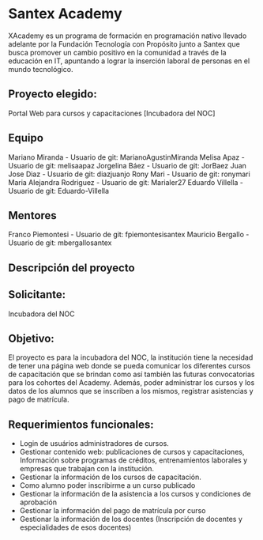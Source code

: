 # Santex Academy

XAcademy es un programa de formación en programación nativo llevado adelante por la Fundación Tecnología con Propósito junto a Santex que busca promover un cambio positivo en la comunidad a través de la educación en IT, apuntando a lograr la inserción laboral de personas en el mundo tecnológico. 

## Proyecto elegido: 

Portal Web para cursos y capacitaciones [Incubadora del NOC]

## Equipo

Mariano Miranda - Usuario de git: MarianoAgustinMiranda
Melisa Apaz	- Usuario de git: melisaapaz
Jorgelina Báez - Usuario de git: JorBaez
Juan Jose Diaz - Usuario de git: diazjuanjo
Rony Mari	- Usuario de git: ronymari
Maria Alejandra Rodriguez	- Usuario de git: Marialer27
Eduardo Villella - Usuario de git: Eduardo-Villella
	
## Mentores	
Franco Piemontesi	- Usuario de git: fpiemontesisantex
Mauricio Bergallo	- Usuario de git: mbergallosantex

## Descripción del proyecto

## Solicitante:
Incubadora del NOC 

## Objetivo:
El proyecto es para la incubadora del NOC, la institución tiene la necesidad de tener una página web donde se pueda comunicar los diferentes cursos de capacitación que se brindan como así también las futuras convocatorias para los cohortes del Academy. 
Además, poder administrar los cursos y los datos de los alumnos que se inscriben a los mismos, registrar asistencias y pago de matrícula.

## Requerimientos funcionales:
- Login de usuários administradores de cursos.
- Gestionar contenido web: publicaciones de cursos y capacitaciones, Información sobre programas de créditos, entrenamientos laborales y empresas que trabajan con la institución.
- Gestionar la información de los cursos de capacitación.
- Como alumno poder inscribirme a un curso publicado
- Gestionar la información de la asistencia a los cursos y condiciones de aprobación
- Gestionar la información del pago de matrícula por curso
- Gestionar la información de los docentes (Inscripción de docentes y especialidades de esos docentes)

